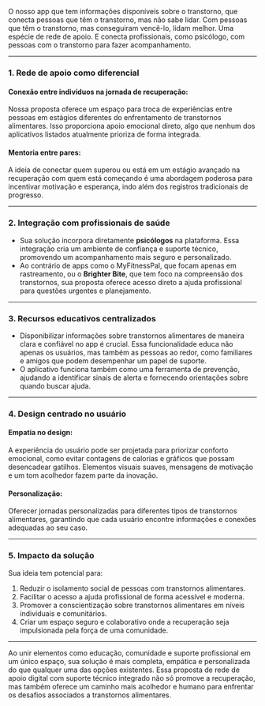 
O nosso app que tem informações disponíveis sobre o transtorno, que conecta pessoas que têm o transtorno, mas não sabe lidar. Com pessoas que têm o transtorno, mas conseguiram vencê-lo, lidam melhor. Uma espécie de rede de apoio. E conecta profissionais, como psicólogo, com pessoas com o transtorno para fazer acompanhamento.

---

### 1. Rede de apoio como diferencial

#### Conexão entre indivíduos na jornada de recuperação:
Nossa proposta oferece um espaço para troca de experiências entre pessoas em estágios diferentes do enfrentamento de transtornos alimentares. Isso proporciona apoio emocional direto, algo que nenhum dos aplicativos listados atualmente prioriza de forma integrada.

#### Mentoria entre pares:
A ideia de conectar quem superou ou está em um estágio avançado na recuperação com quem está começando é uma abordagem poderosa para incentivar motivação e esperança, indo além dos registros tradicionais de progresso.

---

### 2. Integração com profissionais de saúde

- Sua solução incorpora diretamente **psicólogos** na plataforma. Essa integração cria um ambiente de confiança e suporte técnico, promovendo um acompanhamento mais seguro e personalizado.
- Ao contrário de apps como o MyFitnessPal, que focam apenas em rastreamento, ou o **Brighter Bite**, que tem foco na compreensão dos transtornos, sua proposta oferece acesso direto a ajuda profissional para questões urgentes e planejamento.

---

### 3. Recursos educativos centralizados

- Disponibilizar informações sobre transtornos alimentares de maneira clara e confiável no app é crucial. Essa funcionalidade educa não apenas os usuários, mas também as pessoas ao redor, como familiares e amigos que podem desempenhar um papel de suporte.
- O aplicativo funciona também como uma ferramenta de prevenção, ajudando a identificar sinais de alerta e fornecendo orientações sobre quando buscar ajuda.

---

### 4. Design centrado no usuário

#### Empatia no design:
A experiência do usuário pode ser projetada para priorizar conforto emocional, como evitar contagens de calorias e gráficos que possam desencadear gatilhos. Elementos visuais suaves, mensagens de motivação e um tom acolhedor fazem parte da inovação.

#### Personalização:
Oferecer jornadas personalizadas para diferentes tipos de transtornos alimentares, garantindo que cada usuário encontre informações e conexões adequadas ao seu caso.

---

### 5. Impacto da solução

Sua ideia tem potencial para:

1. Reduzir o isolamento social de pessoas com transtornos alimentares.
2. Facilitar o acesso a ajuda profissional de forma acessível e moderna.
3. Promover a conscientização sobre transtornos alimentares em níveis individuais e comunitários.
4. Criar um espaço seguro e colaborativo onde a recuperação seja impulsionada pela força de uma comunidade.

---

Ao unir elementos como educação, comunidade e suporte profissional em um único espaço, sua solução é mais completa, empática e personalizada do que qualquer uma das opções existentes. Essa proposta de rede de apoio digital com suporte técnico integrado não só promove a recuperação, mas também oferece um caminho mais acolhedor e humano para enfrentar os desafios associados a transtornos alimentares.
